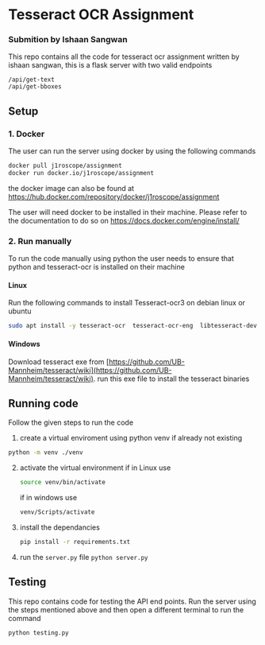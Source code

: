 # Tesseract OCR Assignment 
### Submition by Ishaan Sangwan

This repo contains all the code for tesseract ocr assignment written by ishaan sangwan, this is a flask server with two valid endpoints 
```
/api/get-text
/api/get-bboxes
```

## Setup

### 1. Docker 
The user can run the server using docker by using the following commands 

```bash
docker pull j1roscope/assignment
docker run docker.io/j1roscope/assignment
```
the docker image can also be found at 
https://hub.docker.com/repository/docker/j1roscope/assignment

The user will need docker to be installed in their machine. Please refer to the documentation to do so on https://docs.docker.com/engine/install/

### 2. Run manually 
To run the code manually using python the user needs to ensure that python and tesseract-ocr is installed on their machine

#### Linux
Run the following commands to install Tesseract-ocr3  on debian linux or ubuntu

```bash
sudo apt install -y tesseract-ocr  tesseract-ocr-eng  libtesseract-dev libleptonica-dev 

```
#### Windows
Download tesseract exe from [https://github.com/UB-Mannheim/tesseract/wiki](https://github.com/UB-Mannheim/tesseract/wiki).
run this exe file to install the tesseract binaries

## Running code
Follow the given steps to run the code 

1. create a virtual enviroment using python venv if already not existing 
```bash
python -m venv ./venv
```
2. activate the virtual environment 
	if in Linux use 
	```bash 
	source venv/bin/activate
	```
	if in windows use 
	```cmd
	venv/Scripts/activate
	``` 
3. install the dependancies 
	```bash 
	pip install -r requirements.txt
	```
4. run the ```server.py``` file
	```python server.py```

## Testing 
This repo contains code for testing the API end points.
Run the server using the steps mentioned above and then open a different terminal to run the command
```bash
python testing.py
```


 

 
